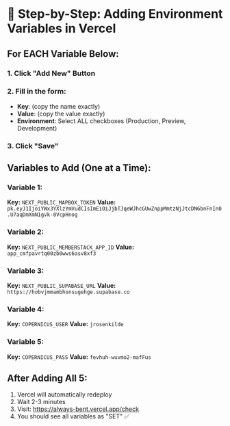 # 📝 Step-by-Step: Adding Environment Variables in Vercel

## For EACH Variable Below:

### 1. Click "Add New" Button

### 2. Fill in the form:
- **Key**: (copy the name exactly)
- **Value**: (copy the value exactly)
- **Environment**: Select ALL checkboxes (Production, Preview, Development)

### 3. Click "Save"

## Variables to Add (One at a Time):

### Variable 1:
**Key:** `NEXT_PUBLIC_MAPBOX_TOKEN`
**Value:** `pk.eyJ1IjoiYWx3YXlzYmVudCIsImEiOiJjbTJqeWJhcGUwZnppMmtzNjJtcDN6bnFnIn0.U7aqDmXmN1gvk-0VcpHnog`

### Variable 2:
**Key:** `NEXT_PUBLIC_MEMBERSTACK_APP_ID`
**Value:** `app_cmfpavrtq00zb0wws6asv8xf3`

### Variable 3:
**Key:** `NEXT_PUBLIC_SUPABASE_URL`
**Value:** `https://hobvjmmambhonsugehge.supabase.co`

### Variable 4:
**Key:** `COPERNICUS_USER`
**Value:** `jrosenkilde`

### Variable 5:
**Key:** `COPERNICUS_PASS`
**Value:** `fevhuh-wuvmo2-mafFus`

## After Adding All 5:
1. Vercel will automatically redeploy
2. Wait 2-3 minutes
3. Visit: https://always-bent.vercel.app/check
4. You should see all variables as "SET" ✅

